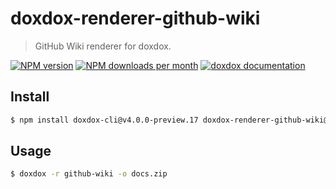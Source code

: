 # doxdox-renderer-github-wiki

> GitHub Wiki renderer for doxdox.

[![NPM version](https://img.shields.io/npm/v/doxdox-renderer-github-wiki?style=flat-square)](https://www.npmjs.org/package/doxdox-renderer-github-wiki)
[![NPM downloads per month](https://img.shields.io/npm/dm/doxdox-renderer-github-wiki?style=flat-square)](https://www.npmjs.org/package/doxdox-renderer-github-wiki)
[![doxdox documentation](https://img.shields.io/badge/doxdox-documentation-%23E85E95?style=flat-square)](https://doxdox.org)

## Install

```bash
$ npm install doxdox-cli@v4.0.0-preview.17 doxdox-renderer-github-wiki@v4.0.0-preview.17 --save-dev
```

## Usage

```bash
$ doxdox -r github-wiki -o docs.zip
```

